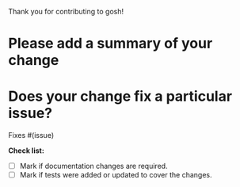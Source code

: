 Thank you for contributing to gosh!

# Please add a summary of your change

# Does your change fix a particular issue?

Fixes #(issue)

**Check list:**
- [ ] Mark if documentation changes are required.
- [ ] Mark if tests were added or updated to cover the changes.